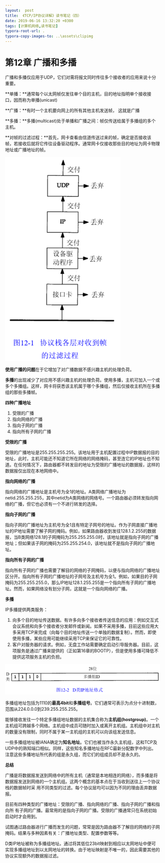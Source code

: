 ```yaml
---
layout:  post
title:  《TCP/IP协议详解》读书笔记（四）
date: 2019-06-16 13:32:20 +0300
tags: [计算机网络,读书笔记]
typora-root-url: .
typora-copy-images-to: ..\assets\clipimg
---
```


# 第12章 广播和多播

 

广播和多播仅应用于UDP，它们对需将报文同时传往多个接收者的应用来说十分重要。

 

**单播：**通常每个以太网帧仅发往单个目的主机，目的地址指明单个接收接口，因而称为单播(unicast)

 

**广播：**有时一个主机要向网上的所有其他主机发送帧， 这就是广播

 

**多播：**多播(multicast)处于单播和广播之间：帧仅传送给属于多播组的多个主机。

 

**对帧的过滤过程：**首先，网卡查看由信道传送过来的帧，确定是否接收该帧，若接收后就将它传往设备驱动程序。通常网卡仅接收那些目的地址为网卡物理地址或广播地址的帧。

 

![交 付  UDP  丢 弃  交 付  丢 弃  交 付  设 备 驱  去 弃  动 程 序  交 付  接 口 卡  去 弃  图 12 ． 1  协 议 栈 各 层 对 收 到 帧  的 过 滤 过 程 ](/../assets/clipimg/clip_image001-1560778359920.png)

**使用广播的问题**在于它增加了对广播数据不感兴趣主机的处理负荷。

 

**多播**的出现减少了对应用不感兴趣主机的处理负荷。使用多播，主机可加入一个或多个多播组。这样，网卡将获悉该主机属于哪个多播组，然后仅接收主机所在多播组的那些多播帧。

 

**四种广播地址**

1. 受限的广播
2. 指向网络的广播
3. 指向子网的广播
4. 指向所有子网的广播

 

**受限的广播**

受限的广播地址是255.255.255.255。该地址用于主机配置过程中IP数据报的目的地址，此时，主机可能还不知道它所在网络的网络掩码，甚至连它的IP地址也不知道。在任何情况下，路由器都不转发目的地址为受限的广播地址的数据报，这样的数据报仅出现在本地网络中。

 

**指向网络的广播**

指向网络的广播地址是主机号为全1的地址。A类网络广播地址为netid.255.255.255，其中netid为A类网络的网络号。一个路由器必须转发指向网络的广播，但它也必须有一个不进行转发的选择。

 

**指向子网的广播**

指向子网的广播地址为主机号为全1且有特定子网号的地址。作为子网直接广播地址的IP地址需要了解子网的掩码。例如，如果路由器收到发往128.1.2.255的数据报，当B类网络128.1的子网掩码为255.255.255.0时，该地址就是指向子网的广播地址；但如果该子网的掩码为255.255.254.0，该地址就不是指向子网的广播地址。

 

**指向所有子网的广播**

指向所有子网的广播也需要了解目的网络的子网掩码，以便与指向网络的广播地址区分开。指向所有子网的广播地址的子网号及主机号为全1。例如，如果目的子网掩码为255.255.255.0，那么IP地址128.1.255.255是一个指向所有子网的广播地址。然而，如果网络没有划分子网，这就是一个指向网络的广播。

 

**多播**

IP多播提供两类服务：

1. 向多个目的地址传送数据。有许多向多个接收者传送信息的应用：例如交互式会议系统和向多个接收者分发邮件或新闻。如果不采用多播，目前这些应用大多采用TCP来完成（向每个目的地址传送一个单独的数据复制）。然而，即使使用多播，某些应用可能继续采用TCP来保证它的可靠性。
2. 客户对服务器的请求。例如，无盘工作站需要确定启动引导服务器。目前，这项服务是通过广播来提供的（正如第16章的BOOTP），但是使用多播可降低不提供这项服务主机的负担。

 

![D  1  1  1  0  图 12 ． 2  28 位  多 播 组 ID  D 类 IP 地 址 格 式 ](/../assets/clipimg/clip_image002-1560778373144.png)



多播组地址包括为1110的**最高4bit**和**多播组号**。它们通常可表示为点分十进制数，范围从224.0.0.0到239.255.255.255。

 

能够接收发往一个特定多播组地址数据的主机集合称为**主机组(hostgroup)**。一个主机组可跨越多个网络。主机组中成员可随时加入或离开主机组。主机组中对主机的数量没有限制，同时不属于某一主机组的主机可以向该组发送信息。

 

一些多播组地址被IANA确定为**知名地址**。它们也被当作永久主机组，这和TCP及UDP中的熟知端口相似。同样，这些知名多播地址在RFC最新分配数字中列出。注意这些多播地址所代表的组是永久组，而它们的组成员却不是永久的。

 

**总结**

 

广播是将数据报发送到网络中的所有主机（通常是本地相连的网络），而多播是将数据报发送到网络的一个主机组。这两个概念的基本点在于当收到送往上一个协议栈的数据帧时采 用不同类型的过滤。每个协议层均可以因为不同的理由丢弃数据报。

 目前有四种类型的广播地址：受限的广播、指向网络的广播、指向子网的广播和指向所 有子网的广播。最常用的是指向子网的广播。受限的广播通常只在系统初始启动时才会用到。

试图通过路由器进行广播而发生的问题，常常是因为路由器不了解目的网络的子网掩码。结果与多种因素有关：广播地址类型、配置参数等等。

D类IP地址被称为多播组地址。通过将其低位23bit映射到相应以太网地址中便可实现多播组地址到以太网地址的转换。由于地址映射是不唯一的，因此需要其他的协议实现额外的数据报过滤。


